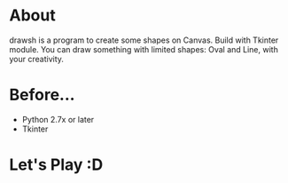 # About
drawsh is a program to create some shapes on Canvas. Build with Tkinter module. You can draw something with limited shapes: Oval and Line, with your creativity.

# Before...
* Python 2.7x or later
* Tkinter

# Let's Play :D
